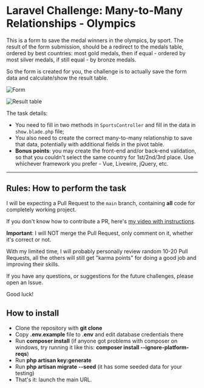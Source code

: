 # Laravel Challenge: Many-to-Many Relationships - Olympics

This is a form to save the medal winners in the olympics, by sport. The result of the form submission, should be a redirect to the medals table, ordered by best countries: most gold medals, then if equal - ordered by most silver medals, if still equal - by bronze medals.

So the form is created for you, the challenge is to actually save the form data and calculate/show the result table.

![Form](https://laraveldaily.com/wp-content/uploads/2021/08/130041250-0d025c08-96c0-4a76-9a38-cd538b1b4151.png)

![Result table](https://laraveldaily.com/wp-content/uploads/2021/08/130041490-06a87b1b-37e8-4eab-9ad9-ac2f75f75da3.png)

The task details:

- You need to fill in two methods in `SportsController` and fill in the data in `show.blade.php` file;
- You also need to create the correct many-to-many relationship to save that data, potentially with additional fields in the pivot table.
- __Bonus points__: you may create the front-end and/or back-end validation, so that you couldn't select the same country for 1st/2nd/3rd place. Use whichever framework you prefer - Vue, Livewire, jQuery, etc.


---

## Rules: How to perform the task

I will be expecting a Pull Request to the `main` branch, containing **all** code for completely working project.

If you don't know how to contribute a PR, here's [my video with instructions](https://www.youtube.com/watch?v=vEcT6JIFji0).

**Important**: I will NOT merge the Pull Request, only comment on it, whether it's correct or not.

With my limited time, I will probably personally review random 10-20 Pull Requests, all the others will still get "karma points" for doing a good job and improving their skills.

If you have any questions, or suggestions for the future challenges, please open an Issue.

Good luck!

## How to install 

- Clone the repository with __git clone__
- Copy __.env.example__ file to __.env__ and edit database credentials there
- Run __composer install__ (if anyone got problems with composer on windows, try running it like this:  __composer install --ignore-platform-reqs__)
- Run __php artisan key:generate__
- Run __php artisan migrate --seed__ (it has some seeded data for your testing)
- That's it: launch the main URL.
